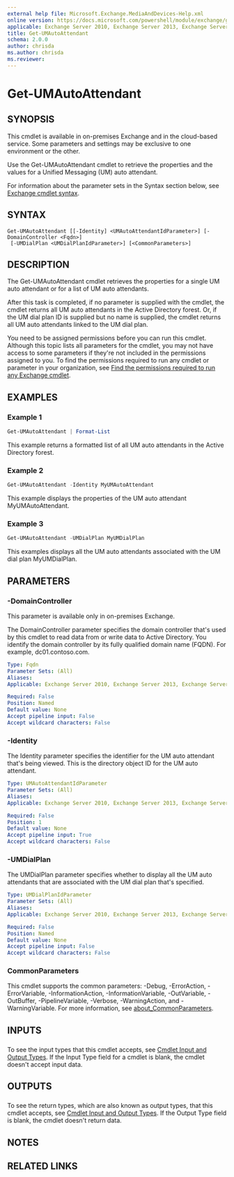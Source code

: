 ```yaml
---
external help file: Microsoft.Exchange.MediaAndDevices-Help.xml
online version: https://docs.microsoft.com/powershell/module/exchange/get-umautoattendant
applicable: Exchange Server 2010, Exchange Server 2013, Exchange Server 2016, Exchange Server 2019, Exchange Online
title: Get-UMAutoAttendant
schema: 2.0.0
author: chrisda
ms.author: chrisda
ms.reviewer:
---
```


# Get-UMAutoAttendant

## SYNOPSIS
This cmdlet is available in on-premises Exchange and in the cloud-based service. Some parameters and settings may be exclusive to one environment or the other.

Use the Get-UMAutoAttendant cmdlet to retrieve the properties and the values for a Unified Messaging (UM) auto attendant.

For information about the parameter sets in the Syntax section below, see [Exchange cmdlet syntax](https://docs.microsoft.com/powershell/exchange/exchange-cmdlet-syntax).

## SYNTAX

```
Get-UMAutoAttendant [[-Identity] <UMAutoAttendantIdParameter>] [-DomainController <Fqdn>]
 [-UMDialPlan <UMDialPlanIdParameter>] [<CommonParameters>]
```

## DESCRIPTION
The Get-UMAutoAttendant cmdlet retrieves the properties for a single UM auto attendant or for a list of UM auto attendants.

After this task is completed, if no parameter is supplied with the cmdlet, the cmdlet returns all UM auto attendants in the Active Directory forest. Or, if the UM dial plan ID is supplied but no name is supplied, the cmdlet returns all UM auto attendants linked to the UM dial plan.

You need to be assigned permissions before you can run this cmdlet. Although this topic lists all parameters for the cmdlet, you may not have access to some parameters if they're not included in the permissions assigned to you. To find the permissions required to run any cmdlet or parameter in your organization, see [Find the permissions required to run any Exchange cmdlet](https://docs.microsoft.com/powershell/exchange/find-exchange-cmdlet-permissions).

## EXAMPLES

### Example 1
```powershell
Get-UMAutoAttendant | Format-List
```

This example returns a formatted list of all UM auto attendants in the Active Directory forest.

### Example 2
```powershell
Get-UMAutoAttendant -Identity MyUMAutoAttendant
```

This example displays the properties of the UM auto attendant MyUMAutoAttendant.

### Example 3
```powershell
Get-UMAutoAttendant -UMDialPlan MyUMDialPlan
```

This examples displays all the UM auto attendants associated with the UM dial plan MyUMDialPlan.

## PARAMETERS

### -DomainController
This parameter is available only in on-premises Exchange.

The DomainController parameter specifies the domain controller that's used by this cmdlet to read data from or write data to Active Directory. You identify the domain controller by its fully qualified domain name (FQDN). For example, dc01.contoso.com.

```yaml
Type: Fqdn
Parameter Sets: (All)
Aliases:
Applicable: Exchange Server 2010, Exchange Server 2013, Exchange Server 2016, Exchange Server 2019

Required: False
Position: Named
Default value: None
Accept pipeline input: False
Accept wildcard characters: False
```

### -Identity
The Identity parameter specifies the identifier for the UM auto attendant that's being viewed. This is the directory object ID for the UM auto attendant.

```yaml
Type: UMAutoAttendantIdParameter
Parameter Sets: (All)
Aliases:
Applicable: Exchange Server 2010, Exchange Server 2013, Exchange Server 2016, Exchange Server 2019, Exchange Online

Required: False
Position: 1
Default value: None
Accept pipeline input: True
Accept wildcard characters: False
```

### -UMDialPlan
The UMDialPlan parameter specifies whether to display all the UM auto attendants that are associated with the UM dial plan that's specified.

```yaml
Type: UMDialPlanIdParameter
Parameter Sets: (All)
Aliases:
Applicable: Exchange Server 2010, Exchange Server 2013, Exchange Server 2016, Exchange Server 2019, Exchange Online

Required: False
Position: Named
Default value: None
Accept pipeline input: False
Accept wildcard characters: False
```

### CommonParameters
This cmdlet supports the common parameters: -Debug, -ErrorAction, -ErrorVariable, -InformationAction, -InformationVariable, -OutVariable, -OutBuffer, -PipelineVariable, -Verbose, -WarningAction, and -WarningVariable. For more information, see [about_CommonParameters](https://go.microsoft.com/fwlink/p/?LinkID=113216).

## INPUTS

###  
To see the input types that this cmdlet accepts, see [Cmdlet Input and Output Types](https://go.microsoft.com/fwlink/p/?LinkId=616387). If the Input Type field for a cmdlet is blank, the cmdlet doesn't accept input data.

## OUTPUTS

###  
To see the return types, which are also known as output types, that this cmdlet accepts, see [Cmdlet Input and Output Types](https://go.microsoft.com/fwlink/p/?LinkId=616387). If the Output Type field is blank, the cmdlet doesn't return data.

## NOTES

## RELATED LINKS
